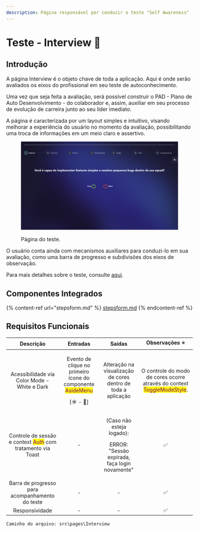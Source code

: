 ```yaml
---
description: Página responsável por conduzir o teste "Self Awareness"
---
```


# Teste - Interview 🧾

## Introdução

A página Interview é o objeto chave de toda a aplicação. Aqui é onde serão avaliados os eixos do profissional em seu teste de autoconhecimento.

Uma vez que seja feita a avaliação, será possível construir o PAD - Plano de Auto Desenvolvimento - do colaborador e, assim, auxiliar em seu processo de evolução de carreira junto ao seu líder imediato.

A página é caracterizada por um layout simples e intuitivo, visando melhorar a experiência do usuário no momento da avaliação, possibilitando uma troca de informações em um meio claro e assertivo.

<figure><img src="../../.gitbook/assets/image (7) (1).png" alt=""><figcaption><p>Página do teste.</p></figcaption></figure>

O usuário conta ainda com mecanismos auxiliares para conduzi-lo em sua avaliação, como uma barra de progresso e subdivisões dos eixos de observação.

Para mais detalhes sobre o teste, consulte [aqui](./#introducao).

## Componentes Integrados

{% content-ref url="stepsform.md" %}
[stepsform.md](stepsform.md)
{% endcontent-ref %}

## Requisitos Funcionais

|                                           Descrição                                           |                                                       Entradas                                                      |                                         Saídas                                         |                                               Observações ⭐                                               |
| :-------------------------------------------------------------------------------------------: | :-----------------------------------------------------------------------------------------------------------------: | :------------------------------------------------------------------------------------: | :-------------------------------------------------------------------------------------------------------: |
|                          Acessibilidade via Color Mode - White e Dark                         | <p>Evento de clique no primeiro ícone do componente <mark style="color:purple;">AsideMenu</mark></p><p>[☀ - 🌙]</p> |              Alteração na visualização de cores dentro de toda a aplicação             | O controle do modo de cores ocorre através do context <mark style="color:purple;">ToggleModeStyle</mark>. |
| Controle de sessão e context <mark style="color:purple;">Auth</mark> com tratamento via Toast |                                                          -                                                          | <p>(Caso não esteja logado): </p><p>ERROR: "Sessão expirada, faça login novamente"</p> |                                                     ✅                                                     |
|                        Barra de progresso para acompanhamento do teste                        |                                                          -                                                          |                                            -                                           |                                                     ✅                                                     |
|                                        Responsividade                                         |                                                          -                                                          |                                            -                                           |                                                     ✅                                                     |

```
Caminho do arquivo: src\pages\Interview
```
